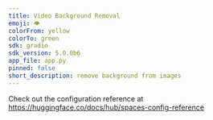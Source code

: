 ```yaml
---
title: Video Background Removal
emoji: 👁
colorFrom: yellow
colorTo: green
sdk: gradio
sdk_version: 5.0.0b6
app_file: app.py
pinned: false
short_description: remove background from images
---
```


Check out the configuration reference at https://huggingface.co/docs/hub/spaces-config-reference
